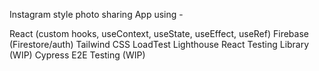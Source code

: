 Instagram style photo sharing App using - 

  React (custom hooks, useContext, useState, useEffect, useRef)
  Firebase (Firestore/auth)
  Tailwind CSS
  LoadTest
  Lighthouse
  React Testing Library (WIP) 
  Cypress E2E Testing (WIP)
